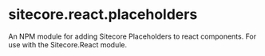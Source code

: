 # sitecore.react.placeholders
An NPM module for adding Sitecore Placeholders to react components. For use with the Sitecore.React module.

